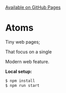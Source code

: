 [Available on GitHub Pages](https://daisys-code.github.io/atoms)

# Atoms

Tiny web pages;

That focus on a single

Modern web feature.

**Local setup:**

```bash
$ npm install
$ npm run start
```